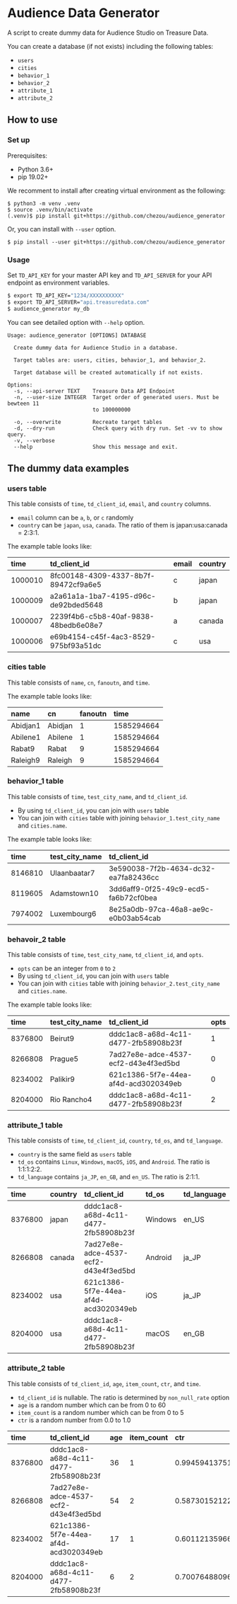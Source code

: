 # Audience Data Generator

A script to create dummy data for Audience Studio on Treasure Data.

You can create a database (if not exists) including the following tables:

- `users`
- `cities`
- `behavior_1`
- `behavior_2`
- `attribute_1`
- `attribute_2`

## How to use

### Set up

Prerequisites:

- Python 3.6+
- pip 19.02+

We recomment to install after creating virtual environment as the following: 

```shell script
$ python3 -m venv .venv
$ source .venv/bin/activate
(.venv)$ pip install git+https://github.com/chezou/audience_generator
```

Or, you can install with `--user` option.

```shell script
$ pip install --user git+https://github.com/chezou/audience_generator
```

### Usage

Set `TD_API_KEY` for your master API key and `TD_API_SERVER` for your API endpoint as environment variables.

```bash
$ export TD_API_KEY="1234/XXXXXXXXXX"
$ export TD_API_SERVER="api.treasuredata.com"
$ audience_generator my_db
```

You can see detailed option with `--help` option.

```shell script
Usage: audience_generator [OPTIONS] DATABASE

  Create dummy data for Audience Studio in a database.

  Target tables are: users, cities, behavior_1, and behavior_2.

  Target database will be created automatically if not exists.

Options:
  -s, --api-server TEXT    Treasure Data API Endpoint
  -n, --user-size INTEGER  Target order of generated users. Must be bewteen 11
                           to 100000000

  -o, --overwrite          Recreate target tables
  -d, --dry-run            Check query with dry run. Set -vv to show query.
  -v, --verbose
  --help                   Show this message and exit.
```

## The dummy data examples

### users table

This table consists of `time`, `td_client_id`, `email`, and `country` columns.

- `email` column can be `a`, `b`, or `c` randomly
- `country` can be `japan`, `usa`, `canada`. The ratio of them is japan:usa:canada = 2:3:1.

The example table looks like:

|time|td_client_id|email|country|
|:---|:---|:----|:---|
|1000010|8fc00148-4309-4337-8b7f-89472cf9a6e5|c|japan|
|1000009|a2a61a1a-1ba7-4195-d96c-de92bded5648|b|japan|
|1000007|2239f4b6-c5b8-40af-9838-48bedb6e08e7|a|canada|
|1000006|e69b4154-c45f-4ac3-8529-975bf93a51dc|c|usa|

### cities table

This table consists of `name`, `cn`, `fanoutn`, and `time`.

The example table looks like:

|name|cn|fanoutn|time|
|:---|:---|:---|:---|
|Abidjan1|Abidjan|1|1585294664|
|Abilene1|Abilene|1|1585294664|
|Rabat9|Rabat|9|1585294664|
|Raleigh9|Raleigh|9|1585294664|

### behavior_1 table

This table consists of `time`, `test_city_name`, and `td_client_id`.

- By using `td_client_id`, you can join with `users` table
- You can join with `cities` table with joining `behavior_1.test_city_name` and `cities.name`.

The example table looks like:

|time|test_city_name|td_client_id|
|:---|:---|:---|
|8146810|Ulaanbaatar7|3e590038-7f2b-4634-dc32-ea7fa82436cc|
|8119605|Adamstown10|3dd6aff9-0f25-49c9-ecd5-fa6b72cf0bea|
|7974002|Luxembourg6|8e25a0db-97ca-46a8-ae9c-e0b03ab54cab|

### behavoir_2 table

This table consists of `time`, `test_city_name`, `td_client_id`, and `opts`.

- `opts` can be an integer from `0` to `2`
- By using `td_client_id`, you can join with `users` table
- You can join with `cities` table with joining `behavior_2.test_city_name` and `cities.name`.

The example table looks like:

|time|test_city_name|td_client_id|opts|
|:---|:---|:---|:---|
|8376800|Beirut9|dddc1ac8-a68d-4c11-d477-2fb58908b23f|1|
|8266808|Prague5|7ad27e8e-adce-4537-ecf2-d43e4f3ed5bd|0|
|8234002|Palikir9|621c1386-5f7e-44ea-af4d-acd3020349eb|0|
|8204000|Rio Rancho4|dddc1ac8-a68d-4c11-d477-2fb58908b23f|2|

### attribute_1 table

This table consists of `time`, `td_client_id`, `country`, `td_os`, and `td_language`.

- `country` is the same field as `users` table
- `td_os` contains `Linux`, `Windows`, `macOS`, `iOS`, and `Android`. The ratio is 1:1:1:2:2.
- `td_language` contains `ja_JP`, `en_GB`, and `en_US`. The ratio is 2:1:1.

|time|country|td_client_id|td_os|td_language|
|:---|:---|:---|:---|:---|
|8376800|japan|dddc1ac8-a68d-4c11-d477-2fb58908b23f|Windows|en_US|
|8266808|canada|7ad27e8e-adce-4537-ecf2-d43e4f3ed5bd|Android|ja_JP|
|8234002|usa|621c1386-5f7e-44ea-af4d-acd3020349eb|iOS|ja_JP|
|8204000|usa|dddc1ac8-a68d-4c11-d477-2fb58908b23f|macOS|en_GB|

### attribute_2 table

This table consists of `td_client_id`, `age`, `item_count`, `ctr`, and `time`.

- `td_client_id` is nullable. The ratio is determined by `non_null_rate` option
- `age` is a random number which can be from 0 to 60
- `item_count` is a random number which can be from 0 to 5
- `ctr` is a random number from 0.0 to 1.0

|time|td_client_id|age|item_count|ctr|
|:---|:---|:---|:---|:---|
|8376800|dddc1ac8-a68d-4c11-d477-2fb58908b23f|36|1|0.994594137517313|
|8266808|7ad27e8e-adce-4537-ecf2-d43e4f3ed5bd|54|2|0.58730152122260440.5873015212226044|
|8234002|621c1386-5f7e-44ea-af4d-acd3020349eb|17|1|0.6011213596629439|
|8204000|dddc1ac8-a68d-4c11-d477-2fb58908b23f|6|2|0.7007648809644941|
